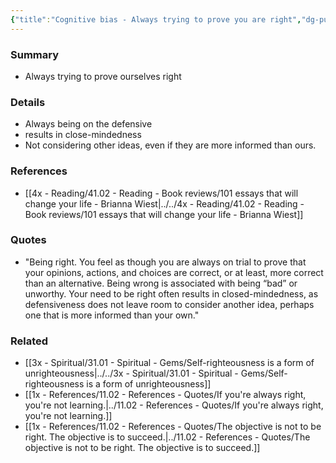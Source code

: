 ```yaml
---
{"title":"Cognitive bias - Always trying to prove you are right","dg-publish":true,"tags":[],"date created":"Monday, November 14th 2022, 8:53:59 pm","date modified":"Monday, November 14th 2022, 9:22:28 pm","permalink":"/1x-references/11-03-references-ideas/cognitive-bias-always-trying-to-prove-you-are-right/","dgHomeLink":true,"dgPassFrontmatter":true,"dgShowBacklinks":true,"dgShowLocalGraph":false,"dgShowInlineTitle":true}
---
```



### Summary
- Always trying to prove ourselves right

### Details
- Always being on the defensive
- results in close-mindedness
- Not considering other ideas, even if they are more informed than ours.

### References
- [[4x - Reading/41.02 - Reading - Book reviews/101 essays that will change your life - Brianna Wiest|../../4x - Reading/41.02 - Reading - Book reviews/101 essays that will change your life - Brianna Wiest]]

### Quotes
- "Being right. You feel as though you are always on trial to prove that your opinions, actions, and choices are correct, or at least, more correct than an alternative. Being wrong  is associated with being “bad” or unworthy. Your need to be right often results in closed-mindedness, as defensiveness does not leave room to consider another idea, perhaps one that is more informed than your own."

### Related
- [[3x - Spiritual/31.01 - Spiritual - Gems/Self-righteousness is a form of unrighteousness|../../3x - Spiritual/31.01 - Spiritual - Gems/Self-righteousness is a form of unrighteousness]]
- [[1x - References/11.02 - References - Quotes/If you're always right, you're not learning.|../11.02 - References - Quotes/If you're always right, you're not learning.]]
- [[1x - References/11.02 - References - Quotes/The objective is not to be right. The objective is to succeed.|../11.02 - References - Quotes/The objective is not to be right. The objective is to succeed.]]